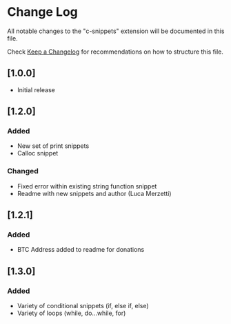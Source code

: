# Change Log

All notable changes to the "c-snippets" extension will be documented in this file.

Check [Keep a Changelog](http://keepachangelog.com/) for recommendations on how to structure this file.

## [1.0.0]
- Initial release

## [1.2.0]
### Added
- New set of print snippets
- Calloc snippet

### Changed
- Fixed error within existing string function snippet
- Readme with new snippets and author (Luca Merzetti)

## [1.2.1]

### Added
- BTC Address added to readme for donations

## [1.3.0]

### Added
- Variety of conditional snippets (if, else if, else) 
- Variety of loops (while, do...while, for)